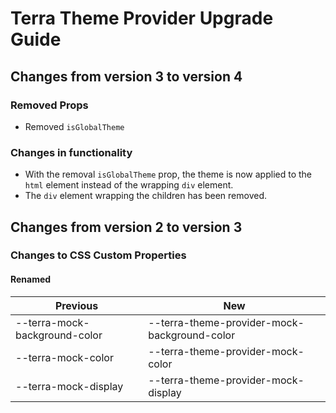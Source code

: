 # Terra Theme Provider Upgrade Guide
## Changes from version 3 to version 4
### Removed Props
* Removed `isGlobalTheme`

### Changes in functionality
* With the removal `isGlobalTheme` prop, the theme is now applied to the `html` element instead of the wrapping `div` element.
* The `div` element wrapping the children has been removed.

## Changes from version 2 to version 3
### Changes to CSS Custom Properties

#### Renamed
| Previous | New |
|-|-|
| --terra-mock-background-color | --terra-theme-provider-mock-background-color |
| --terra-mock-color | --terra-theme-provider-mock-color |
| --terra-mock-display | --terra-theme-provider-mock-display |

